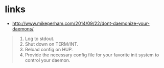 
# links

* http://www.mikeperham.com/2014/09/22/dont-daemonize-your-daemons/

> 1. Log to stdout.
> 2. Shut down on TERM/INT.
> 3. Reload config on HUP.
> 4. Provide the necessary config file for your favorite init system to control your daemon.

